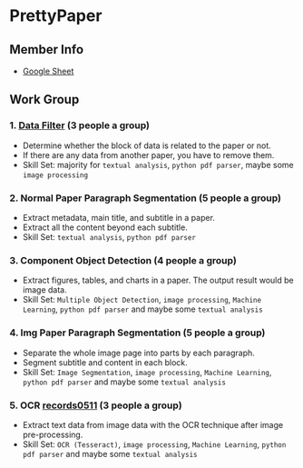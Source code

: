 # PrettyPaper

## Member Info
- [Google Sheet](https://docs.google.com/spreadsheets/d/19VtTXhTf_y5gOp8DkMVh7sPnVNAV7gAndxmD_jNmwR4/edit?usp=sharing)

## Work Group

### 1. [Data Filter](https://github.com/x65github/IF.Lab-Workshop_Data-Filter) (3 people a group)
- Determine whether the block of data is related to the paper or not.
- If there are any data from another paper, you have to remove them.
- Skill Set: majority for ```textual analysis```, ```python pdf parser```, maybe some ```image processing```

### 2. Normal Paper Paragraph Segmentation (5 people a group)
- Extract metadata, main title, and subtitle in a paper.
- Extract all the content beyond each subtitle.
- Skill Set: ```textual analysis```, ```python pdf parser```

### 3. Component Object Detection (4 people a group)
- Extract figures, tables, and charts in a paper. The output result would be image data.
- Skill Set: ```Multiple Object Detection```, ```image processing```, ```Machine Learning```, ```python pdf parser``` and maybe some ```textual analysis```

### 4. Img Paper Paragraph Segmentation (5 people a group)
- Separate the whole image page into parts by each paragraph.
- Segment subtitle and content in each block.
- Skill Set: ```Image Segmentation```, ```image processing```, ```Machine Learning```, ```python pdf parser``` and maybe some ```textual analysis```

### 5. OCR [records0511](https://github.com/hswang108/Paper_readingtools) (3 people a group)
- Extract text data from image data with the OCR technique after image pre-processing.
- Skill Set: ```OCR (Tesseract)```, ```image processing```, ```Machine Learning```, ```python pdf parser``` and maybe some ```textual analysis```
